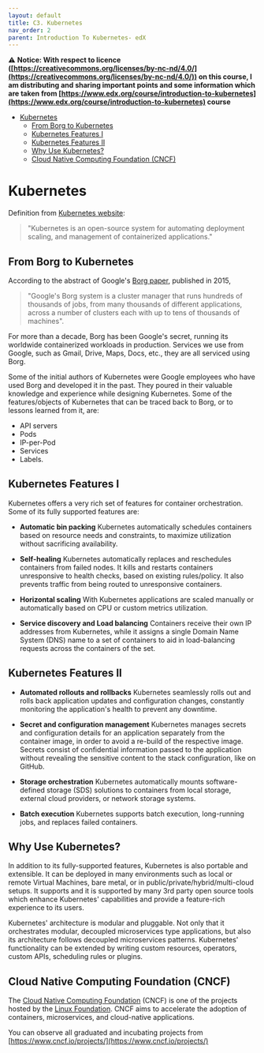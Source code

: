 ```yaml
---
layout: default
title: C3. Kubernetes
nav_order: 2
parent: Introduction To Kubernetes- edX
---
```


⚠️ __Notice: With respect to licence ([https://creativecommons.org/licenses/by-nc-nd/4.0/](https://creativecommons.org/licenses/by-nc-nd/4.0/)) on this course, I am distributing and sharing important points and some information which  are taken from [https://www.edx.org/course/introduction-to-kubernetes](https://www.edx.org/course/introduction-to-kubernetes) course__

- [Kubernetes](#kubernetes)
  - [From Borg to Kubernetes](#from-borg-to-kubernetes)
  - [Kubernetes Features I](#kubernetes-features-i)
  - [Kubernetes Features II](#kubernetes-features-ii)
  - [Why Use Kubernetes?](#why-use-kubernetes)
  - [Cloud Native Computing Foundation (CNCF)](#cloud-native-computing-foundation-cncf)


# Kubernetes 

Definition from [Kubernetes website](https://kubernetes.io/):

> "Kubernetes is an open-source system for automating deployment scaling, and management of containerized applications."


## From Borg to Kubernetes

According to the abstract of Google's [Borg paper](https://research.google.com/pubs/pub43438.html), published in 2015,

> "Google's Borg system is a cluster manager that runs hundreds of thousands of jobs, from many thousands of different applications, across a number of clusters each with up to tens of thousands of machines".

For more than a decade, Borg has been Google's secret, running its worldwide containerized workloads in production. Services we use from Google, such as Gmail, Drive, Maps, Docs, etc., they are all serviced using Borg. 

Some of the initial authors of Kubernetes were Google employees who have used Borg and developed it in the past. They poured in their valuable knowledge and experience while designing Kubernetes. Some of the features/objects of Kubernetes that can be traced back to Borg, or to lessons learned from it, are:

- API servers
- Pods
- IP-per-Pod
- Services
- Labels.

## Kubernetes Features I

Kubernetes offers a very rich set of features for container orchestration. Some of its fully supported features are:

- __Automatic bin packing__
    Kubernetes automatically schedules containers based on resource needs and constraints, to maximize utilization without sacrificing availability.

- __Self-healing__
    Kubernetes automatically replaces and reschedules containers from failed nodes. It kills and restarts containers unresponsive to health checks, based on existing rules/policy. It also prevents traffic from being routed to unresponsive containers.

- __Horizontal scaling__
    With Kubernetes applications are scaled manually or automatically based on CPU or custom metrics utilization.

- __Service discovery and Load balancing__
    Containers receive their own IP addresses from Kubernetes, while it assigns a single Domain Name System (DNS) name to a set of containers to aid in load-balancing requests across the containers of the set.

## Kubernetes Features II

- __Automated rollouts and rollbacks__
    Kubernetes seamlessly rolls out and rolls back application updates and configuration changes, constantly monitoring the application's health to prevent any downtime.

- __Secret and configuration management__
    Kubernetes manages secrets and configuration details for an application separately from the container image, in order to avoid a re-build of the respective image. Secrets consist of confidential information passed to the application without revealing the sensitive content to the stack configuration, like on GitHub.

- __Storage orchestration__
    Kubernetes automatically mounts software-defined storage (SDS) solutions to containers from local storage, external cloud providers, or network storage systems.

- __Batch execution__
    Kubernetes supports batch execution, long-running jobs, and replaces failed containers.


## Why Use Kubernetes?

In addition to its fully-supported features, Kubernetes is also portable and extensible. It can be deployed in many environments such as local or remote Virtual Machines, bare metal, or in public/private/hybrid/multi-cloud setups. It supports and it is supported by many 3rd party open source tools which enhance Kubernetes' capabilities and provide a feature-rich experience to its users.

Kubernetes' architecture is modular and pluggable. Not only that it orchestrates modular, decoupled microservices type applications, but also its architecture follows decoupled microservices patterns. Kubernetes' functionality can be extended by writing custom resources, operators, custom APIs, scheduling rules or plugins.

## Cloud Native Computing Foundation (CNCF)

The [Cloud Native Computing Foundation](https://www.cncf.io/) (CNCF) is one of the projects hosted by the [Linux Foundation](https://www.linuxfoundation.org/). CNCF aims to accelerate the adoption of containers, microservices, and cloud-native applications.

You can observe all graduated and incubating projects from [https://www.cncf.io/projects/](https://www.cncf.io/projects/)